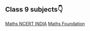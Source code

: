 ## Class 9 subjects👇

[Maths NCERT INDIA](https://www.khanacademy.org/math/in-in-grade-9-ncert)
[Maths Foundation](https://www.khanacademy.org/math/in-class-9-math-foundation)
